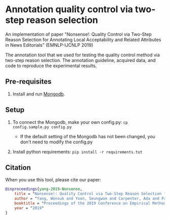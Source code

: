 # Annotation quality control via two-step reason selection

An implementation of paper "Nonsense!: Quality Control via Two-Step Reason Selection for Annotating Local Acceptability and Related Attributes in News Editorials" (EMNLP-IJCNLP 2019)

The annotation tool that we used for testing the quality control method via two-step reason selection. 
The annotation guideline, acquired data, and code to reproduce the experimental results.

## Pre-requisites

1. Install and run [Mongodb](https://www.mongodb.com/).

## Setup 

1. To connect the Mongodb, make your own config.py: `cp config.sample.py config.py`
    - If the default setting of the Mongodb has not been changed, you don't need to modify the config.py
    
2. Install python requirements: `pip install -r requirements.txt`


## Citation
When you use this tool, please cite our paper:

```bibtex
@inproceedings{yang-2019-Nonsense,
    title = "Nonsense!: Quality Control via Two-Step Reason Selection for Annotating Local Acceptability and Related Attributes in News Editorials",
    author = "Yang, Wonsuk and Yoon, Seungwon and Carpenter, Ada and Park, Jong C.",
    booktitle = "Proceedings of the 2019 Conference on Empirical Methods in Natural Language Processing and 9th International Joint Conference on Natural Language Processing",
    year = "2019"
}
```
